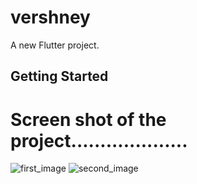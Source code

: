 # vershney

A new Flutter project.

## Getting Started

# Screen shot of the project....................
![first_image](https://github.com/Tanweermirza/vershney/assets/133423235/090eb493-615a-4cde-8bfc-12ebe7b2fc2e.jpeg)
![second_image](https://github.com/Tanweermirza/vershney/assets/133423235/e6938a31-540b-4350-9b91-3e94603451dc.jpeg)
